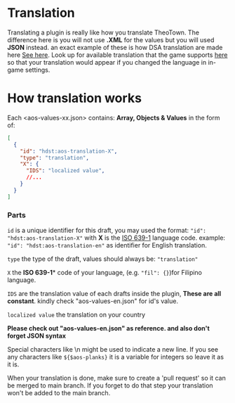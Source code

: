 # Translation
Translating a plugin is really like how you translate TheoTown. The difference here is you will not use **.XML** for the values but you will used **JSON** instead. an exact example of these is how DSA translation are made here <a href="https://github.com/TheoTown-Team/translations/tree/master/dsa">See here</a>. Look up for available translation that the game supports <a href="https://github.com/TheoTown-Team/translations">here</a> so that your translation would appear if you changed the language in in-game settings.
 
# How translation works
Each <aos-values-xx.json> contains: **Array, Objects & Values** in the form of:
```json
[
  {
    "id": "hdst:aos-translation-X",
    "type": "translation",
    "X": {
      "IDS": "localized value",
      //...
    }
  }
]
```
### Parts
```id``` is a unique identifier for this draft, you may used the format: ```"id": "hdst:aos-translation-X"``` with **X** is the <a href="http://www.loc.gov/standards/iso639-2/php/code_list.php">ISO 639-1<a> language code. example: ```"id": "hdst:aos-translation-en"``` as identifier for English translation.
 
 ```type``` the type of the draft, values should always be: ```"translation"```
 
 ```X``` the **ISO 639-1*** code of your language, (e.g. ```"fil": {}```)for Filipino language.
 
 ```IDS``` are the translation value of each drafts inside the plugin, **These are all constant**. kindly check "aos-values-en.json" for id's value.


```localized value``` the translation on your country
 
**Please check out "aos-values-en.json" as reference. and also don't forget JSON syntax**
 
Special characters like \n might be used to indicate a new line.
If you see any characters like ```${$aos-planks}``` it is a variable for integers so leave it as it is.

 
 When your translation is done, make sure to create a 'pull request' so it can be merged to main branch. If you forget to do that step your translation won't be added to the main branch.
